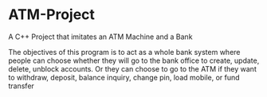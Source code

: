 # ATM-Project
A C++ Project that imitates an ATM Machine and a Bank

The objectives of this program is to act as a whole bank system where people can choose whether they will go to the bank office to create, update, delete, unblock accounts. Or they can choose to go to the ATM if they want to withdraw, deposit, balance inquiry, change pin, load mobile, or fund transfer
